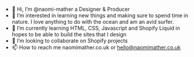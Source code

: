 - 👋 Hi, I’m @naomi-mather a Designer & Producer
- 👀 I’m interested in learning new things and making sure to spend time in nature. I love anything to do with the ocean and am an avid surfer. 
- 🌱 I’m currently learning HTML, CSS, Javascript and Shopify Liquid in hopes to be able to build the sites that I design
- 💞️ I’m looking to collaborate on Shopify projects
- 📫 How to reach me naomimather.co.uk or hello@naomimather.co.uk

<!---
naomi-mather/naomi-mather is a ✨ special ✨ repository because its `README.md` (this file) appears on your GitHub profile.
You can click the Preview link to take a look at your changes.
--->
